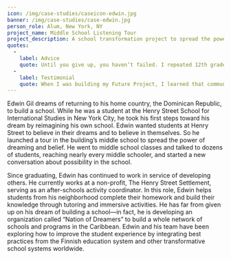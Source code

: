 ```yaml
---
icon: /img/case-studies/caseicon-edwin.jpg
banner: /img/case-studies/case-edwin.jpg
person_role: Alum, New York, NY 
project_name: Middle School Listening Tour
project_description: A school transformation project to spread the power of dreaming and belief, and unleash possibility within an NYC middle school.
quotes:
  -
    label: Advice
    quote: Until you give up, you haven’t failed. I repeated 12th grade three times in high school. Other students with my language barrier and attention deficit would choose to get a GED or drop out, but I didn’t give up. I made it at the age of 21. I never gave up, that’s why I was so successful in completing my goal to graduate.
  -
    label: Testimonial
    quote: When I was building my Future Project, I learned that community and friends are important to make things happen and to help connect you to the right people to build your ideas and develop yourself.
---
```


Edwin Gil dreams of returning to his home country, the Dominican Republic, to build a school. While he was a student at the Henry Street School for International Studies in New York City, he took his first steps toward his dream by reimagining his own school. Edwin wanted students at Henry Street to believe in their dreams and to believe in themselves. So he launched a tour in the building’s middle school to spread the power of dreaming and belief. He went to middle school classes and talked to dozens of students, reaching nearly every middle schooler, and started a new conversation about possibility in the school. 

Since graduating, Edwin has continued to work in service of developing others. He currently works at a non-profit, The Henry Street Settlement, serving as an after-schools activity coordinator. In this role, Edwin helps students from his neighborhood complete their homework and build their knowledge through tutoring and immersive activities. He has far from given up on his dream of building a school—in fact, he is developing an organization called “Nation of Dreamers” to build a whole network of schools and programs in the Caribbean. Edwin and his team have been exploring how to improve the student experience by integrating best practices from the Finnish education system and other transformative school systems worldwide. 